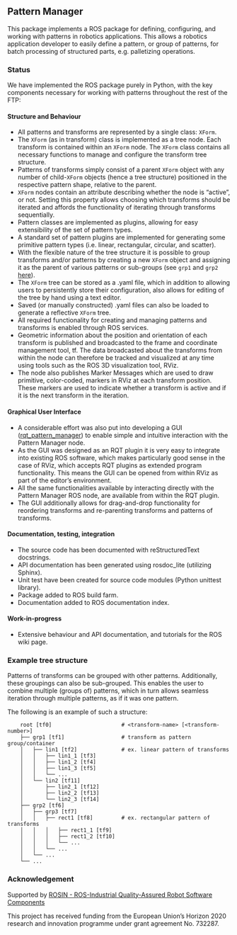 ## Pattern Manager

This package implements a ROS package for defining, configuring, and working with patterns in robotics applications. This allows a robotics application developer to easily define a pattern, or group of patterns, for batch processing of structured parts, e.g. palletizing operations. 

### Status

We have implemented the ROS package purely in Python, with the key components necessary for working with patterns throughout the rest of the FTP:

#### Structure and Behaviour
- All patterns and transforms are represented by a single class: `XForm`.
- The `XForm` (as in transform) class is implemented as a tree node. Each transform is contained within an `XForm` node. The `XForm` class contains all necessary functions to manage and configure the transform tree structure.
- Patterns of transforms simply consist of a parent `XForm` object with any number of child-`XForm` objects (hence a tree structure) positioned in the respective pattern shape, relative to the parent.
- `XForm` nodes contain an attribute describing whether the node is “active”, or not. Setting this property allows choosing which transforms should be iterated and affords the functionality of iterating through transforms sequentially.
- Pattern classes are implemented as plugins, allowing for easy extensibility of the set of pattern types.
- A standard set of pattern plugins are implemented for generating some primitive pattern types (i.e. linear, rectangular, circular, and scatter).
- With the flexible nature of the tree structure it is possible to group transforms and/or patterns by creating a new `XForm` object and assigning it as the parent of various patterns or sub-groups (see `grp1` and `grp2` <a href="#example-tree-structure">here</a>).
- The `XForm` tree can be stored as a .yaml file, which in addition to allowing users to persistently store their configuration, also allows for editing of the tree by hand using a text editor.
- Saved (or manually constructed) .yaml files can also be loaded to generate a reflective `XForm` tree.
- All required functionality for creating and managing patterns and transforms is enabled through ROS services.
- Geometric information about the position and orientation of each transform is published and broadcasted to the frame and coordinate management tool, tf. The data broadcasted about the transforms from within the node can therefore be tracked and visualized at any time using tools such as the ROS 3D visualization tool, RViz.
- The node also publishes Marker Messages which are used to draw primitive, color-coded, markers in RViz at each transform position. These markers are used to indicate whether a transform is active and if it is the next transform in the iteration.

#### Graphical User Interface
- A considerable effort was also put into developing a GUI (<a href="https://github.com/teknologisk-institut/rqt_pattern_manager">rqt_pattern_manager</a>) to enable simple and intuitive interaction with the Pattern Manager node.
- As the GUI was designed as an RQT plugin it is very easy to integrate into existing ROS software, which makes particularly good sense in the case of RViz, which accepts RQT plugins as extended program functionality. This means the GUI can be opened from within RViz as part of the editor’s environment.
- All the same functionalities available by interacting directly with the Pattern Manager ROS node, are available from within the RQT plugin.
- The GUI additionally allows for drag-and-drop functionality for reordering transforms and re-parenting transforms and patterns of transforms.

#### Documentation, testing, integration
- The source code has been documented with reStructuredText docstrings.
- API documentation has been generated using rosdoc_lite (utilizing Sphinx).
- Unit test have been created for source code modules (Python unittest library).
- Package added to ROS build farm.
- Documentation added to ROS documentation index.

#### Work-in-progress
- Extensive behaviour and API documentation, and tutorials for the ROS wiki page.

### Example tree structure

Patterns of transforms can be grouped with other patterns. Additionally, these groupings can also be sub-grouped. This enables the user to combine multiple (groups of) patterns, which in turn allows seamless iteration through multiple patterns, as if it was one pattern.

The following is an example of such a structure:
```
    root [tf0]                      # <transform-name> [<transform-number>]
    ├── grp1 [tf1]                  # transform as pattern group/container
    │   ├── lin1 [tf2]              # ex. linear pattern of transforms
    │   │   ├── lin1_1 [tf3]           
    │   │   ├── lin1_2 [tf4]
    │   │   ├── lin1_3 [tf5]
    │   │   └── ...
    │   └── lin2 [tf11]
    │       ├── lin2_1 [tf12]           
    │       ├── lin2_2 [tf13]
    │       └── lin2_3 [tf14]
    ├── grp2 [tf6]
    │   ├── grp3 [tf7]
    │   │   ├── rect1 [tf8]         # ex. rectangular pattern of transforms
    │   │   │   ├── rect1_1 [tf9]
    │   │   │   ├── rect1_2 [tf10]
    │   │   │   └── ...
    │   │   └── ...
    │   └── ...
    └── ...
```

### Acknowledgement

Supported by [ROSIN - ROS-Industrial Quality-Assured Robot Software Components](http://rosin-project.eu/) 

This project has received funding from the European Union’s Horizon 2020 research and innovation programme under grant agreement No. 732287.
